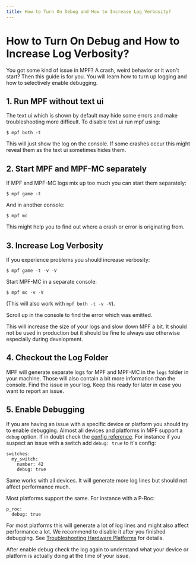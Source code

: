 ```yaml
---
title: How to Turn On Debug and How to Increase Log Verbosity?
---
```


# How to Turn On Debug and How to Increase Log Verbosity?


You got some kind of issue in MPF? A crash, weird behavior or it won't
start? Then this guide is for you. You will learn how to turn up logging
and how to selectively enable debugging.

## 1. Run MPF without text ui

The text ui which is shown by default may hide some errors and make
troubleshooting more difficult. To disable text ui run mpf using:

``` console
$ mpf both -t
```

This will just show the log on the console. If some crashes occur this
might reveal them as the text ui sometimes hides them.

## 2. Start MPF and MPF-MC separately

If MPF and MPF-MC logs mix up too much you can start them separately:

``` console
$ mpf game -t
```

And in another console:

``` console
$ mpf mc
```

This might help you to find out where a crash or error is originating
from.

## 3. Increase Log Verbosity

If you experience problems you should increase verbosity:

``` console
$ mpf game -t -v -V
```

Start MPF-MC in a separate console:

``` console
$ mpf mc -v -V
```

(This will also work with `mpf both -t -v -V`).

Scroll up in the console to find the error which was emitted.

This will increase the size of your logs and slow down MPF a bit. It
should not be used in production but it should be fine to always use
otherwise especially during development.

## 4. Checkout the Log Folder

MPF will generate separate logs for MPF and MPF-MC in the `logs` folder
in your machine. Those will also contain a bit more information than the
console. Find the issue in your log. Keep this ready for later in case
you want to report an issue.

## 5. Enable Debugging

If you are having an issue with a specific device or platform you should
try to enable debugging. Almost all devices and platforms in MPF support
a `debug` option. If in doubt check the
[config reference](../config/index.md). For
instance if you suspect an issue with a switch add `debug: true` to
it's config:

``` mpf-config
switches:
  my_switch:
    number: 42
    debug: true
```

Same works with all devices. It will generate more log lines but should
not affect performance much.

Most platforms support the same. For instance with a P-Roc:

``` mpf-config
p_roc:
  debug: true
```

For most platforms this will generate a lot of log lines and might also
affect performance a lot. We recommend to disable it after you finished
debugging. See [Troubleshooting Hardware Platforms](../hardware/troubleshooting_hardware.md) for details.

After enable debug check the log again to understand what your device or
platform is actually doing at the time of your issue.

